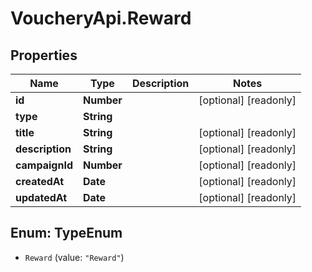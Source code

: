 # VoucheryApi.Reward

## Properties

Name | Type | Description | Notes
------------ | ------------- | ------------- | -------------
**id** | **Number** |  | [optional] [readonly] 
**type** | **String** |  | 
**title** | **String** |  | [optional] [readonly] 
**description** | **String** |  | [optional] [readonly] 
**campaignId** | **Number** |  | [optional] [readonly] 
**createdAt** | **Date** |  | [optional] [readonly] 
**updatedAt** | **Date** |  | [optional] [readonly] 



## Enum: TypeEnum


* `Reward` (value: `"Reward"`)




